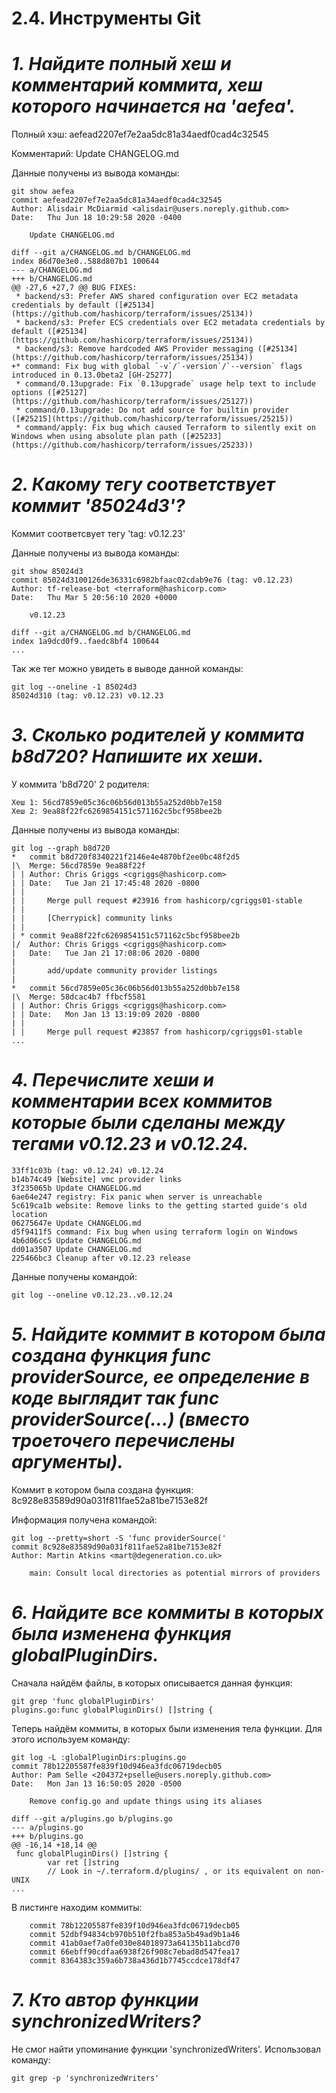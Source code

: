 # **2.4. Инструменты Git**

# *1. Найдите полный хеш и комментарий коммита, хеш которого начинается на 'aefea'.*
Полный хэш: aefead2207ef7e2aa5dc81a34aedf0cad4c32545

Комментарий: Update CHANGELOG.md
   
Данные получены из вывода команды: 
```
git show aefea
commit aefead2207ef7e2aa5dc81a34aedf0cad4c32545
Author: Alisdair McDiarmid <alisdair@users.noreply.github.com>
Date:   Thu Jun 18 10:29:58 2020 -0400

    Update CHANGELOG.md

diff --git a/CHANGELOG.md b/CHANGELOG.md
index 86d70e3e0..588d807b1 100644
--- a/CHANGELOG.md
+++ b/CHANGELOG.md
@@ -27,6 +27,7 @@ BUG FIXES:
 * backend/s3: Prefer AWS shared configuration over EC2 metadata credentials by default ([#25134](https://github.com/hashicorp/terraform/issues/25134))
 * backend/s3: Prefer ECS credentials over EC2 metadata credentials by default ([#25134](https://github.com/hashicorp/terraform/issues/25134))
 * backend/s3: Remove hardcoded AWS Provider messaging ([#25134](https://github.com/hashicorp/terraform/issues/25134))
+* command: Fix bug with global `-v`/`-version`/`--version` flags introduced in 0.13.0beta2 [GH-25277]
 * command/0.13upgrade: Fix `0.13upgrade` usage help text to include options ([#25127](https://github.com/hashicorp/terraform/issues/25127))
 * command/0.13upgrade: Do not add source for builtin provider ([#25215](https://github.com/hashicorp/terraform/issues/25215))
 * command/apply: Fix bug which caused Terraform to silently exit on Windows when using absolute plan path ([#25233](https://github.com/hashicorp/terraform/issues/25233))
```

# *2. Какому тегу соответствует коммит '85024d3'?*
Коммит соответсвует тегу 'tag: v0.12.23'

Данные получены из вывода команды:
```
git show 85024d3
commit 85024d3100126de36331c6982bfaac02cdab9e76 (tag: v0.12.23)
Author: tf-release-bot <terraform@hashicorp.com>
Date:   Thu Mar 5 20:56:10 2020 +0000

    v0.12.23

diff --git a/CHANGELOG.md b/CHANGELOG.md
index 1a9dcd0f9..faedc8bf4 100644
...
```
Так же тег можно увидеть в выводе данной команды:
```
git log --oneline -1 85024d3
85024d310 (tag: v0.12.23) v0.12.23
```

# *3. Сколько родителей у коммита b8d720? Напишите их хеши.*
У коммита 'b8d720' 2 родителя:
```
Хеш 1: 56cd7859e05c36c06b56d013b55a252d0bb7e158
Хеш 2: 9ea88f22fc6269854151c571162c5bcf958bee2b
```

Данные получены из вывода команды:
```
git log --graph b8d720
*   commit b8d720f8340221f2146e4e4870bf2ee0bc48f2d5
|\  Merge: 56cd7859e 9ea88f22f
| | Author: Chris Griggs <cgriggs@hashicorp.com>
| | Date:   Tue Jan 21 17:45:48 2020 -0800
| | 
| |     Merge pull request #23916 from hashicorp/cgriggs01-stable
| |     
| |     [Cherrypick] community links
| | 
| * commit 9ea88f22fc6269854151c571162c5bcf958bee2b
|/  Author: Chris Griggs <cgriggs@hashicorp.com>
|   Date:   Tue Jan 21 17:08:06 2020 -0800
|   
|       add/update community provider listings
|   
*   commit 56cd7859e05c36c06b56d013b55a252d0bb7e158
|\  Merge: 58dcac4b7 ffbcf5581
| | Author: Chris Griggs <cgriggs@hashicorp.com>
| | Date:   Mon Jan 13 13:19:09 2020 -0800
| | 
| |     Merge pull request #23857 from hashicorp/cgriggs01-stable
...
```
# *4. Перечислите хеши и комментарии всех коммитов которые были сделаны между тегами v0.12.23 и v0.12.24.*
```
33ff1c03b (tag: v0.12.24) v0.12.24
b14b74c49 [Website] vmc provider links
3f235065b Update CHANGELOG.md
6ae64e247 registry: Fix panic when server is unreachable
5c619ca1b website: Remove links to the getting started guide's old location
06275647e Update CHANGELOG.md
d5f9411f5 command: Fix bug when using terraform login on Windows
4b6d06cc5 Update CHANGELOG.md
dd01a3507 Update CHANGELOG.md
225466bc3 Cleanup after v0.12.23 release
```

Данные получены командой:
```
git log --oneline v0.12.23..v0.12.24
```

# *5. Найдите коммит в котором была создана функция func providerSource, ее определение в коде выглядит так func providerSource(...) (вместо троеточего перечислены аргументы).*
Коммит в котором была создана функция: 8c928e83589d90a031f811fae52a81be7153e82f

Информация получена командой:
```
git log --pretty=short -S 'func providerSource('
commit 8c928e83589d90a031f811fae52a81be7153e82f
Author: Martin Atkins <mart@degeneration.co.uk>

    main: Consult local directories as potential mirrors of providers
```

# *6. Найдите все коммиты в которых была изменена функция globalPluginDirs.*
Сначала найдём файлы, в которых описывается данная функция:
```
git grep 'func globalPluginDirs'
plugins.go:func globalPluginDirs() []string {
```
Теперь найдём коммиты, в которых были изменения тела функции. Для этого используем команду:
```
git log -L :globalPluginDirs:plugins.go
commit 78b12205587fe839f10d946ea3fdc06719decb05
Author: Pam Selle <204372+pselle@users.noreply.github.com>
Date:   Mon Jan 13 16:50:05 2020 -0500

    Remove config.go and update things using its aliases

diff --git a/plugins.go b/plugins.go
--- a/plugins.go
+++ b/plugins.go
@@ -16,14 +18,14 @@
 func globalPluginDirs() []string {
        var ret []string
        // Look in ~/.terraform.d/plugins/ , or its equivalent on non-UNIX
...
```
В листинге находим коммиты:
```
    commit 78b12205587fe839f10d946ea3fdc06719decb05
    commit 52dbf94834cb970b510f2fba853a5b49ad9b1a46
    commit 41ab0aef7a0fe030e84018973a64135b11abcd70
    commit 66ebff90cdfaa6938f26f908c7ebad8d547fea17
    commit 8364383c359a6b738a436d1b7745ccdce178df47
```

# *7. Кто автор функции synchronizedWriters?*
Не смог найти упоминание функции 'synchronizedWriters'. Использовал команду:
```
git grep -p 'synchronizedWriters'
```